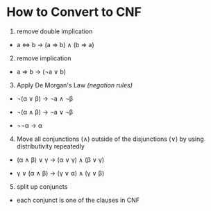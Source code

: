 # How to Convert to CNF

1. remove double implication

- a <=> b -> (a => b) ∧ (b => a)

2. remove implication

- a => b -> (¬a ∨ b)

3. Apply De Morgan's Law _(negation rules)_

- ¬(α ∨ β) -> ¬a ∧ ¬β

- ¬(α ∧ β) -> ¬a ∨ ¬β

- ¬¬α -> α

4. Move all conjunctions (∧) outside of the disjunctions (∨) by using distributivity repeatedly

- (α ∧ β) ∨ γ -> (α ∨ γ) ∧ (β ∨ γ)

- γ ∨ (α ∧ β) -> (γ ∨ α) ∧ (γ ∨ β)

5. split up conjuncts

- each conjunct is one of the clauses in CNF
